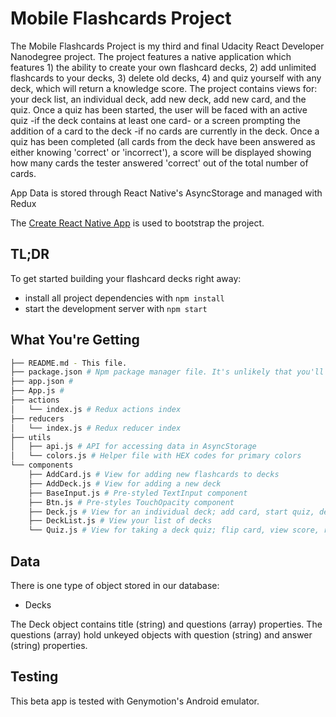 # Mobile Flashcards Project

The Mobile Flashcards Project is my third and final Udacity React Developer Nanodegree project. The project features a native application which features 1) the ability to create your own flashcard decks, 2) add unlimited flashcards to your decks, 3) delete old decks, 4) and quiz yourself with any deck, which will return a knowledge score. The project contains views for: your deck list, an individual deck, add new deck, add new card, and the quiz. Once a quiz has been started, the user will be faced with an active quiz -if the deck contains at least one card- or a screen prompting the addition of a card to the deck -if no cards are currently in the deck. Once a quiz has been completed (all cards from the deck have been answered as either knowing 'correct' or 'incorrect'), a score will be displayed showing how many cards the tester answered 'correct' out of the total number of cards.

App Data is stored through React Native's AsyncStorage and managed with Redux

The [Create React Native App](https://github.com/react-community/create-react-native-app) is used to bootstrap the project.

## TL;DR

To get started building your flashcard decks right away:

* install all project dependencies with `npm install`
* start the development server with `npm start`

## What You're Getting
```bash
├── README.md - This file.
├── package.json # Npm package manager file. It's unlikely that you'll need to modify this.
├── app.json # 
├── App.js # 
├── actions
│   └── index.js # Redux actions index
├── reducers
│   └── index.js # Redux reducer index
├── utils
│   ├── api.js # API for accessing data in AsyncStorage
│   └── colors.js # Helper file with HEX codes for primary colors
└── components
    ├── AddCard.js # View for adding new flashcards to decks
    ├── AddDeck.js # View for adding a new deck
    ├── BaseInput.js # Pre-styled TextInput component
    ├── Btn.js # Pre-styles TouchOpacity component
    ├── Deck.js # View for an individual deck; add card, start quiz, delete deck
    ├── DeckList.js # View your list of decks
    └── Quiz.js # View for taking a deck quiz; flip card, view score, restart quiz
```

## Data

There is one type of object stored in our database:

* Decks

The Deck object contains title (string) and questions (array) properties. The questions (array) hold unkeyed objects with question (string) and answer (string) properties.

## Testing

This beta app is tested with Genymotion's Android emulator.